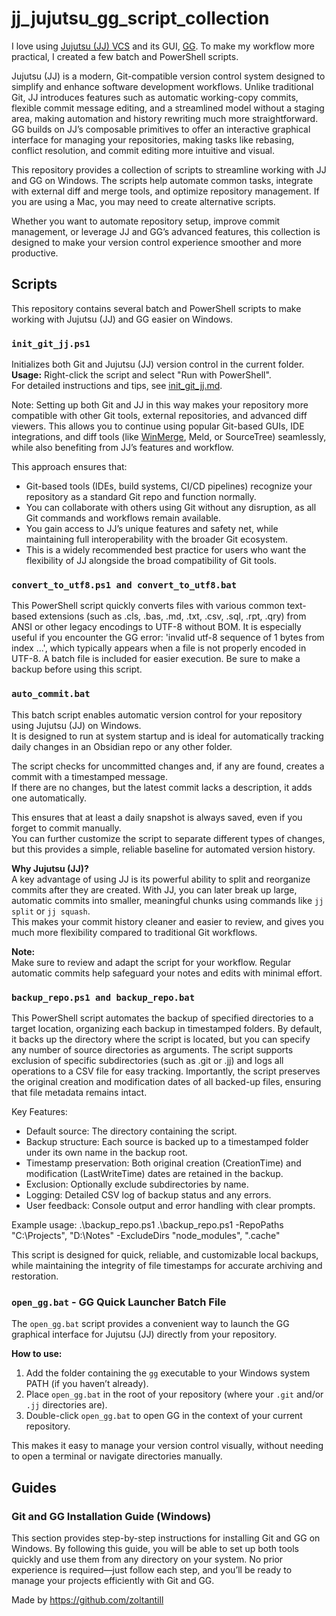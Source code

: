 # jj_jujutsu_gg_script_collection

I love using [Jujutsu (JJ) VCS](https://github.com/jj-vcs/jj) and its GUI, [GG](https://github.com/gulbanana/gg). 
To make my workflow more practical, I created a few batch and PowerShell scripts.

Jujutsu (JJ) is a modern, Git-compatible version control system designed to simplify and enhance software development workflows. Unlike traditional Git, JJ introduces features such as automatic working-copy commits, flexible commit message editing, and a streamlined model without a staging area, making automation and history rewriting much more straightforward. GG builds on JJ’s composable primitives to offer an interactive graphical interface for managing your repositories, making tasks like rebasing, conflict resolution, and commit editing more intuitive and visual.

This repository provides a collection of scripts to streamline working with JJ and GG on Windows. The scripts help automate common tasks, integrate with external diff and merge tools, and optimize repository management. If you are using a Mac, you may need to create alternative scripts.

Whether you want to automate repository setup, improve commit management, or leverage JJ and GG’s advanced features, this collection is designed to make your version control experience smoother and more productive.


## Scripts

This repository contains several batch and PowerShell scripts to make working with Jujutsu (JJ) and GG easier on Windows.


### `init_git_jj.ps1`

Initializes both Git and Jujutsu (JJ) version control in the current folder.  
**Usage:** Right-click the script and select "Run with PowerShell".  
For detailed instructions and tips, see [init_git_jj.md](scripts/init_git_jj.md).

Note:
Setting up both Git and JJ in this way makes your repository more compatible with other Git tools, external repositories, and advanced diff viewers. This allows you to continue using popular Git-based GUIs, IDE integrations, and diff tools (like [WinMerge](https://github.com/WinMerge/winmerge), Meld, or SourceTree) seamlessly, while also benefiting from JJ’s features and workflow.

This approach ensures that:
 - Git-based tools (IDEs, build systems, CI/CD pipelines) recognize your repository as a standard Git repo and function normally.
 - You can collaborate with others using Git without any disruption, as all Git commands and workflows remain available.
 - You gain access to JJ’s unique features and safety net, while maintaining full interoperability with the broader Git ecosystem.
 - This is a widely recommended best practice for users who want the flexibility of JJ alongside the broad compatibility of Git tools.

 
### `convert_to_utf8.ps1 and convert_to_utf8.bat`

This PowerShell script quickly converts files with various common text-based extensions (such as .cls, .bas, .md, .txt, .csv, .sql, .rpt, .qry) from ANSI or other legacy encodings to UTF-8 without BOM.
It is especially useful if you encounter the GG error:
'invalid utf-8 sequence of 1 bytes from index ...',
which typically appears when a file is not properly encoded in UTF-8.
A batch file is included for easier execution.
Be sure to make a backup before using this script.


### `auto_commit.bat`

This batch script enables automatic version control for your repository using Jujutsu (JJ) on Windows.  
It is designed to run at system startup and is ideal for automatically tracking daily changes in an Obsidian repo or any other folder.

The script checks for uncommitted changes and, if any are found, creates a commit with a timestamped message.  
If there are no changes, but the latest commit lacks a description, it adds one automatically.

This ensures that at least a daily snapshot is always saved, even if you forget to commit manually.  
You can further customize the script to separate different types of changes, but this provides a simple, reliable baseline for automated version history.

**Why Jujutsu (JJ)?**  
A key advantage of using JJ is its powerful ability to split and reorganize commits after they are created. With JJ, you can later break up large, automatic commits into smaller, meaningful chunks using commands like `jj split` or `jj squash`.  
This makes your commit history cleaner and easier to review, and gives you much more flexibility compared to traditional Git workflows.

**Note:**  
Make sure to review and adapt the script for your workflow. Regular automatic commits help safeguard your notes and edits with minimal effort.


### `backup_repo.ps1 and backup_repo.bat`

This PowerShell script automates the backup of specified directories to a target location, organizing each backup in timestamped folders. By default, it backs up the directory where the script is located, but you can specify any number of source directories as arguments. The script supports exclusion of specific subdirectories (such as .git or .jj) and logs all operations to a CSV file for easy tracking.
Importantly, the script preserves the original creation and modification dates of all backed-up files, ensuring that file metadata remains intact.

Key Features:
 - Default source: The directory containing the script.
 - Backup structure: Each source is backed up to a timestamped folder under its own name in the backup root.
 - Timestamp preservation: Both original creation (CreationTime) and modification (LastWriteTime) dates are retained in the backup.
 - Exclusion: Optionally exclude subdirectories by name.
 - Logging: Detailed CSV log of backup status and any errors.
 - User feedback: Console output and error handling with clear prompts.

Example usage:
.\backup_repo.ps1
.\backup_repo.ps1 -RepoPaths "C:\Projects", "D:\Notes" -ExcludeDirs "node_modules", ".cache"

This script is designed for quick, reliable, and customizable local backups, while maintaining the integrity of file timestamps for accurate archiving and restoration.


### `open_gg.bat` - GG Quick Launcher Batch File

The `open_gg.bat` script provides a convenient way to launch the GG graphical interface for Jujutsu (JJ) directly from your repository.

**How to use:**
1. Add the folder containing the `gg` executable to your Windows system PATH (if you haven’t already).
2. Place `open_gg.bat` in the root of your repository (where your `.git` and/or `.jj` directories are).
3. Double-click `open_gg.bat` to open GG in the context of your current repository.

This makes it easy to manage your version control visually, without needing to open a terminal or navigate directories manually.


## Guides

### Git and GG Installation Guide (Windows)

This section provides step-by-step instructions for installing Git and GG on Windows.
By following this guide, you will be able to set up both tools quickly and use them from any directory on your system.
No prior experience is required—just follow each step, and you’ll be ready to manage your projects efficiently with Git and GG.



Made by https://github.com/zoltantill

